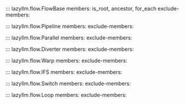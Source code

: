 ::: lazyllm.flow.FlowBase
    members: is_root, ancestor, for_each
    exclude-members:

::: lazyllm.flow.Pipeline
    members: 
    exclude-members:

::: lazyllm.flow.Parallel
    members: 
    exclude-members:

::: lazyllm.flow.Diverter
    members: 
    exclude-members:

::: lazyllm.flow.Warp
    members: 
    exclude-members:

::: lazyllm.flow.IFS
    members: 
    exclude-members:

::: lazyllm.flow.Switch
    members: 
    exclude-members:

::: lazyllm.flow.Loop
    members: 
    exclude-members: